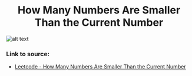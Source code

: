 <h1 align="center">How Many Numbers Are Smaller Than the Current Number</h1>

![alt text](https://images2.imgbox.com/43/f5/bdpZiCkA_o.png?raw=true)

### Link to source: 
- <a href="https://leetcode.com/problems/how-many-numbers-are-smaller-than-the-current-number/">Leetcode - How Many Numbers Are Smaller Than the Current Number</a>

